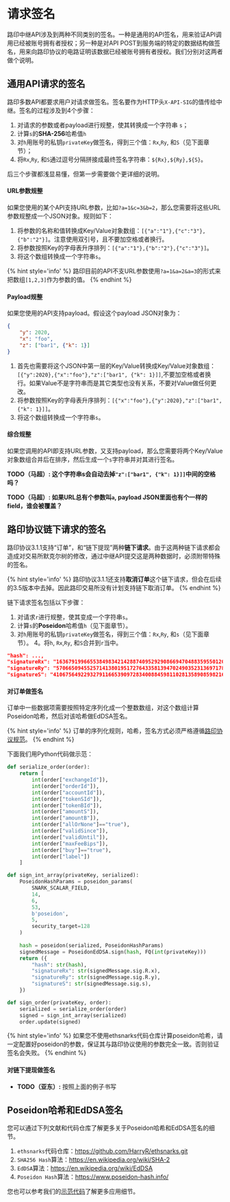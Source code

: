 # 请求签名

路印中继API涉及到两种不同类别的签名。一种是通用的API签名，用来验证API调用已经被账号拥有者授权；另一种是对API POST到服务端的特定的数据结构做签名，用来向路印协议的电路证明该数据已经被账号拥有者授权。我们分别对这两者做个说明。


## 通用API请求的签名

路印多数API都要求用户对请求做签名。签名要作为HTTP头`X-API-SIG`的值传给中继。签名的过程涉及到4个步骤：

1. 对请求的参数或者payload进行规整，使其转换成一个字符串 `s`；
2. 计算`s`的**SHA-256**哈希值`h`
3. 对`h`用账号的私钥`privateKey`做签名，得到三个值：`Rx`,`Ry`, 和`S`（见下面章节）；
4. 将`Rx`,`Ry`, 和`S`通过逗号分隔拼接成最终签名字符串：`${Rx},${Ry},${S}`。

后三个步骤都浅显易懂，但第一步需要做个更详细的说明。


#### URL参数规整
如果您使用的某个API支持URL参数，比如`?a=1&c=3&b=2`，那么您需要将这些URL参数规整成一个JSON对象。规则如下：

1. 将参数的名称和值转换成Key/Value对象数组：`[{"a":"1"},{"c":"3"},{"b":"2"}]`。注意使用双引号，且不要加空格或者换行。
2. 将参数按照Key的字母表升序排列：`[{"a":"1"},{"b":"2"},{"c":"3"}]`。
3. 将这个数组转换成一个字符串`s`。


{% hint style='info' %}
路印目前的API不支URL参数使用`?a=1&a=2&a=3`的形式来把数组`[1,2,3]`作为参数的值。
{% endhint %}

#### Payload规整
如果您使用的API支持payload。假设这个payload JSON对象为：

```json
{
    "y": 2020,
    "x": "foo",
    "z": ["bar1", {"k": 1}]
}
```
1. 首先也需要将这个JSON中第一层的Key/Value转换成Key/Value对象数组：`[{"y":2020},{"x":"foo"},"z":["bar1", {"k": 1}]]`,不要加空格或者换行。如果Value不是字符串而是其它类型也没有关系，不要对Value做任何更改。
2. 将参数按照Key的字母表升序排列：`[{"x":"foo"},{"y":2020},"z":["bar1", {"k": 1}]]`。
3. 将这个数组转换成一个字符串`s`。


#### 综合规整

如果您调用的API即支持URL参数，又支持payload，那么您需要将两个Key/Value对象数组合并后在排序，然后生成一个`s`字符串并对其进行签名。

**TODO（马超）: 这个字符串s会自动去掉`"z":["bar1", {"k": 1}]]`中间的空格吗？**

**TODO（马超）: 如果URL总有个参数叫`a`, payload JSON里面也有个一样的field，谁会被覆盖？**


## 路印协议链下请求的签名

路印协议3.1.1支持“订单”，和“链下提现”两种**链下请求**。由于这两种链下请求都会造成对交易所默克尔树的修改，通过中继API提交这是两种数据时，必须附带特殊的签名。


{% hint style='info' %}
路印协议3.1.1还支持**取消订单**这个链下请求，但会在后续的3.5版本中去掉。因此路印交易所没有计划支持链下取消订单。
{% endhint %}

链下请求签名包括以下步骤：

1. 对请求`r`进行规整，使其变成一个字符串`s`。
2. 计算`s`的**Poseidon**哈希值`h`（见下面章节）。
3. 对`h`用账号的私钥`privateKey`做签名，得到三个值：`Rx`,`Ry`, 和`s`（见下面章节）。
4。将`h`, `Rx`,`Ry`, 和`S`合并到`r`当中。

```json
"hash": ...,
"signatureRx": "16367919966553849834214288740952929086694704883595501207054796240908626703398",
"signatureRy": "5706650945525714138019517276433581394702490352313697178959212750249847059862",
"signatureS": "410675649229327911665390972834008845981102813589085982164606483611508480748"
```

#### 对订单做签名

订单中一些数据项需要按照特定序列化成一个整数数组，对这个数组计算Poseidon哈希，然后对该哈希做EdDSA签名。

{% hint style='info' %}
订单的序列化规则，哈希，签名方式必须严格遵循[路印协议规范](https://github.com/Loopring/protocols/blob/master/packages/loopring_v3/DESIGN.md)。
{% endhint %}

下面我们用Python代码做示范：

```python
def serialize_order(order):
    return [
        int(order["exchangeId"]),
        int(order["orderId"]),
        int(order["accountId"]),
        int(order["tokenSId"]),
        int(order["tokenBId"]),
        int(order["amountS"]),
        int(order["amountB"]),
        int(order["allOrNone"]=="true"),
        int(order["validSince"]),
        int(order["validUntil"]),
        int(order["maxFeeBips"]),
        int(order["buy"]=="true"),
        int(order["label"])
    ]

def sign_int_array(privateKey, serialized):
    PoseidonHashParams = poseidon_params(
    	SNARK_SCALAR_FIELD,
    	14,
    	6,
    	53,
    	b'poseidon',
    	5,
    	security_target=128
    )
    
    hash = poseidon(serialized, PoseidonHashParams)
    signedMessage = PoseidonEdDSA.sign(hash, FQ(int(privateKey)))
    return ({
        "hash": str(hash),
        "signatureRx": str(signedMessage.sig.R.x),
        "signatureRy": str(signedMessage.sig.R.y),
        "signatureS": str(signedMessage.sig.s),
    })

def sign_order(privateKey, order):
	serialized = serialize_order(order)
	signed = sign_int_array(serialized)
    order.update(signed)
```
{% hint style='info' %}
如果您不使用ethsnarks代码仓库计算poseidon哈希，请一定配置好poseidon的参数，保证其与路印协议使用的参数完全一致。否则验证签名会失败。
{% endhint %}



#### 对链下提现做签名

- **TODO（亚东）:** 按照上面的例子书写


## Poseidon哈希和EdDSA签名
您可以通过下列文献和代码仓库了解更多关于Poseidon哈希和EdDSA签名的细节。

1. `ethsnarks`代码仓库：https://github.com/HarryR/ethsnarks.git
2. `SHA256 Hash`算法：<https://en.wikipedia.org/wiki/SHA-2>
3. `EdDSA`算法：<https://en.wikipedia.org/wiki/EdDSA>
4. `Poseidon Hash`算法：<https://www.poseidon-hash.info/>


您也可以参考我们的[示范代码](./examples.md)了解更多应用细节。